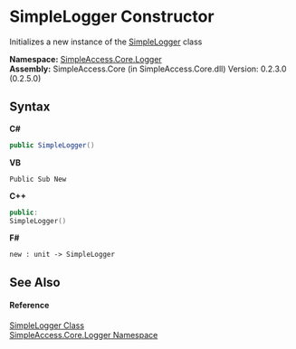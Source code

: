 # SimpleLogger Constructor 
 

Initializes a new instance of the <a href="39ba9cdd-9f8e-d789-e6d8-5bd091bedfeb">SimpleLogger</a> class

**Namespace:**&nbsp;<a href="87b68a76-c6c2-1ca8-acf7-c56ca0fee23f">SimpleAccess.Core.Logger</a><br />**Assembly:**&nbsp;SimpleAccess.Core (in SimpleAccess.Core.dll) Version: 0.2.3.0 (0.2.5.0)

## Syntax

**C#**<br />
``` C#
public SimpleLogger()
```

**VB**<br />
``` VB
Public Sub New
```

**C++**<br />
``` C++
public:
SimpleLogger()
```

**F#**<br />
``` F#
new : unit -> SimpleLogger
```


## See Also


#### Reference
<a href="39ba9cdd-9f8e-d789-e6d8-5bd091bedfeb">SimpleLogger Class</a><br /><a href="87b68a76-c6c2-1ca8-acf7-c56ca0fee23f">SimpleAccess.Core.Logger Namespace</a><br />